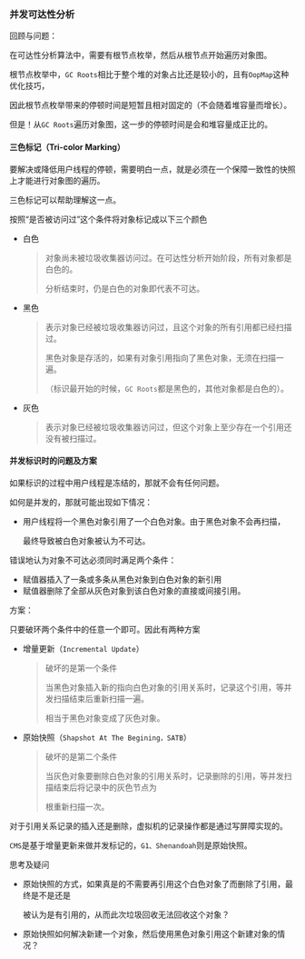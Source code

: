 ### 并发可达性分析

回顾与问题：

在可达性分析算法中，需要有根节点枚举，然后从根节点开始遍历对象图。

根节点枚举中，`GC Roots`相比于整个堆的对象占比还是较小的，且有`OopMap`这种优化技巧，

因此根节点枚举带来的停顿时间是短暂且相对固定的（不会随着堆容量而增长）。

但是！从`GC Roots`遍历对象图，这一步的停顿时间是会和堆容量成正比的。



#### 三色标记（Tri-color Marking）

要解决或降低用户线程的停顿，需要明白一点，就是必须在一个保障一致性的快照上才能进行对象图的遍历。

三色标记可以帮助理解这一点。

按照“是否被访问过”这个条件将对象标记成以下三个颜色

* 白色

  > 对象尚未被垃圾收集器访问过。在可达性分析开始阶段，所有对象都是白色的。
  >
  > 分析结束时，仍是白色的对象即代表不可达。	

* 黑色

  > 表示对象已经被垃圾收集器访问过，且这个对象的所有引用都已经扫描过。
  >
  > 黑色对象是存活的，如果有对象引用指向了黑色对象，无须在扫描一遍。
  >
  > （标识最开始的时候，`GC Roots`都是黑色的，其他对象都是白色的）。

* 灰色

  > 表示对象已经被垃圾收集器访问过，但这个对象上至少存在一个引用还没有被扫描过。



#### 并发标识时的问题及方案

如果标识的过程中用户线程是冻结的，那就不会有任何问题。

如何是并发的，那就可能出现如下情况：

* 用户线程将一个黑色对象引用了一个白色对象。由于黑色对象不会再扫描，

  最终导致被白色对象被认为不可达。

错误地认为对象不可达必须同时满足两个条件：

* 赋值器插入了一条或多条从黑色对象到白色对象的新引用
* 赋值器删除了全部从灰色对象到该白色对象的直接或间接引用。

方案：

只要破环两个条件中的任意一个即可。因此有两种方案

* 增量更新（`Incremental Update`）

  > 破坏的是第一个条件
  >
  > 当黑色对象插入新的指向白色对象的引用关系时，记录这个引用，等并发扫描结束后重新扫描一遍。
  >
  > 相当于黑色对象变成了灰色对象。

* 原始快照（`Shapshot At The Begining，SATB`）

  > 破坏的是第二个条件
  >
  > 当灰色对象要删除白色对象的引用关系时，记录删除的引用，等并发扫描结束后将记录中的灰色节点为
  >
  > 根重新扫描一次。

对于引用关系记录的插入还是删除，虚拟机的记录操作都是通过写屏障实现的。

`CMS`是基于增量更新来做并发标记的，`G1、Shenandoah`则是原始快照。

思考及疑问

* 原始快照的方式，如果真是的不需要再引用这个白色对象了而删除了引用，最终是不是还是

  被认为是有引用的，从而此次垃圾回收无法回收这个对象？

* 原始快照如何解决新建一个对象，然后使用黑色对象引用这个新建对象的情况？